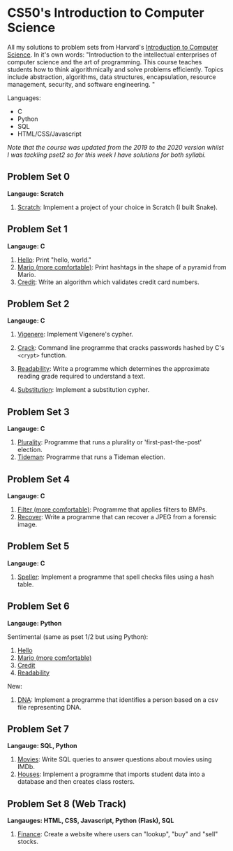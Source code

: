# CS50's Introduction to Computer Science 
All my solutions to problem sets from Harvard's [Introduction to Computer Science](https://cs50.harvard.edu/x/2020/).
In it's own words: "Introduction to the intellectual enterprises of computer science and the art of programming. This course teaches students how to think algorithmically and solve problems efficiently. Topics include abstraction, algorithms, data structures, encapsulation, resource management, security, and software engineering. "

Languages:
* C
* Python 
* SQL
* HTML/CSS/Javascript

*Note that the course was updated from the 2019 to the 2020 version whilst I was tackling pset2 so for this week I have solutions for both syllabi.* 

## Problem Set 0
**Langauge: Scratch**

1. [Scratch](https://cs50.harvard.edu/x/2020/psets/0/scratch/): Implement a project of your choice in Scratch (I built Snake).

## Problem Set 1
**Langauge: C**

1. [Hello](https://lab.cs50.io/cs50/labs/2019/x/hello/): Print "hello, world."
2. [Mario (more comfortable)](https://lab.cs50.io/cs50/labs/2019/x/mario/more/): Print hashtags in the shape of a pyramid from Mario.
3. [Credit](https://lab.cs50.io/cs50/labs/2019/x/credit/): Write an algorithm which validates credit card numbers.

## Problem Set 2
**Langauge: C**

1. [Vigenere](https://lab.cs50.io/cs50/labs/2019/x/vigenere/): Implement Vigenere's cypher.
2. [Crack](https://lab.cs50.io/cs50/labs/2019/x/crack/): Command line programme that cracks passwords hashed by C's    `<crypt>` function.

1. [Readability](https://cs50.harvard.edu/x/2020/psets/2/readability/): Write a programme which determines the approximate reading grade required to understand a text.
2. [Substitution](https://cs50.harvard.edu/x/2020/psets/2/substitution/): Implement a substitution cypher.

## Problem Set 3
**Langauge: C**

1. [Plurality](https://cs50.harvard.edu/x/2020/psets/3/plurality/): Programme that runs a plurality or 'first-past-the-post' election.
2. [Tideman](https://cs50.harvard.edu/x/2020/psets/3/tideman/): Programme that runs a Tideman election.

## Problem Set 4
**Langauge: C**

1. [Filter (more comfortable)](https://cs50.harvard.edu/x/2020/psets/4/filter/more/): Programme that applies filters to BMPs.
2. [Recover](https://cs50.harvard.edu/x/2020/psets/4/recover/): Write a programme that can recover a JPEG from a forensic image.

## Problem Set 5
**Langauge: C**

1. [Speller](https://cs50.harvard.edu/x/2020/psets/5/speller/): Implement a programme that spell checks files using a hash table.

## Problem Set 6
**Langauge: Python**

Sentimental (same as pset 1/2 but using Python):
1. [Hello](https://cs50.harvard.edu/x/2020/psets/6/hello/)
2. [Mario (more comfortable)](https://cs50.harvard.edu/x/2020/psets/6/mario/more/)
3. [Credit](https://cs50.harvard.edu/x/2020/psets/6/credit/)
4. [Readability](https://cs50.harvard.edu/x/2020/psets/6/readability/)
 
New:
1. [DNA](https://cs50.harvard.edu/x/2020/psets/6/dna/): Implement a programme that identifies a person based on a csv file representing DNA.  

## Problem Set 7
**Langauge: SQL, Python**

1. [Movies](https://cs50.harvard.edu/x/2020/psets/7/movies/): Write SQL queries to answer questions about movies using IMDb.
2. [Houses](https://cs50.harvard.edu/x/2020/psets/7/houses/): Implement a programme that imports student data into a database and then creates class rosters. 

## Problem Set 8 (Web Track)
**Langauges: HTML, CSS, Javascript, Python (Flask), SQL**

1. [Finance](https://cs50.harvard.edu/x/2020/tracks/web/finance/): Create a website where users can "lookup", "buy" and "sell" stocks.
